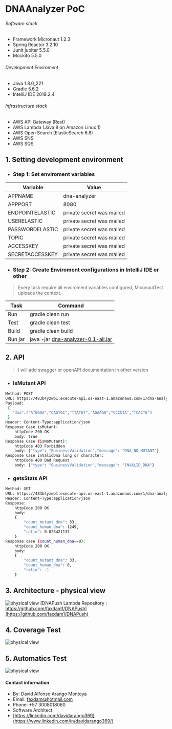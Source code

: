 
# DNAAnalyzer PoC

###### Software stack
- Framework Micronaut 1.2.3
- Spring Reactor 3.2.10
- Junit jupiter 5.5.0
- Mockito 5.5.0

###### Development Enviroment
- Java 1.8.0_221 
- Gradle 5.6.2
- IntelliJ IDE 2019.2.4

###### Infrastructure stack
- AWS API Gateway (Rest)
- AWS Lambda (Java 8 on Amazon Linux 1)
- AWS Open Search (ElasticSearch 6.8)
- AWS SNS
- AWS SQS

## 1. Setting development environment

- ### Step 1: Set enviroment variables

| Variable | Value |
| ------ | ------ |
| APPNAME |dna-analyzer |
| APPPORT | 8080 |
| ENDPOINTELASTIC|private secret was mailed|
USERELASTIC|private secret was mailed|
|PASSWORDELASTIC|private secret was mailed|
|TOPIC|private secret was mailed|
|ACCESSKEY|private secret was mailed|
|SECRETACCESSKEY|private secret was mailed|

- ### Step 2: Create Enviroment configurations in IntelliJ IDE or other

> Every task require all enviroment variables configured, MiconautTest uploads the context.

| Task | Command |
| ------ | ------ |
| Run | gradle clean run |
| Test | gradle clean test |
| Build| gradle clean build |
| Run jar| java -jar [dna-analyzer-0.1-all.jar](https://dnaanalyzerresources.s3.amazonaws.com/dna-analyzer-0.1-all.jar)|


## 2. API
> I will add swagger or openAPI documentation in other version
- ###  IsMutant API
```sh
Method: POST
URL: https://483b4yzwp1.execute-api.us-east-1.amazonaws.com/1/dna-analyzer/dna/mutant
Payload:
 {
   "dna":["ATGGGA","CAGTGC","TTATGT","AGAAGG","CCCCTA","TCACTG"]
 }
Header: Content-Type:application/json
Response Case isMutant:
    httpCode 200 OK
    body: true
Response Case (isNoMutant):
    httpCode 403 Forbidden
    body: {"type": "BusinessValidation","message": "DNA_NO_MUTANT"}
Response Case inValidDna long or character:
    httpCode 400 Bad Request
    body: {"type": "BusinessValidation","message": "INVALID_DNA"}
```

- ###  getsStats API
```sh
Method: GET
URL: https://483b4yzwp1.execute-api.us-east-1.amazonaws.com/1/dna-analyzer/dna/stats
Header: Content-Type:application/json
Response:
    httpCode 200 OK
    body: 
    {
        "count_mutant_dna": 33,
        "count_human_dna": 1249,
        "ratio": 0.026421137
    }
Response case (count_human_dna==0):
    httpCode 200 OK
    body: 
    {
        "count_mutant_dna": 33,
        "count_human_dna": 0,
        "ratio": -1
    }
```

## 3. Architecture - physical view 

![physical view](https://dnaanalyzerresources.s3.amazonaws.com/infrastructure.png)
[DNAPush Lambda Repository : https://github.com/faxdam1/DNAPush](https://github.com/faxdam1/DNAPush)

## 4. Coverage Test 
![physical view](https://dnaanalyzerresources.s3.amazonaws.com/coverage.png)

## 5.  Automatics Test
![physical view](https://dnaanalyzerresources.s3.amazonaws.com/test.png)

#### Contact information
- By: David Alfonso Arango Montoya
- Email: faxdam@hotmail.com
- Phone: +57 3008018060
- Software Architect
- [https://linkedin.com/davidarango369](https://www.linkedin.com/in/davidarango369/)


